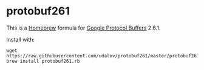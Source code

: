 # protobuf261
This is a [Homebrew](https://brew.sh) formula for [Google Protocol Buffers](https://developers.google.com/protocol-buffers/) 2.6.1.

Install with:

```
wget https://raw.githubusercontent.com/udalov/protobuf261/master/protobuf261.rb
brew install protobuf261.rb
```

